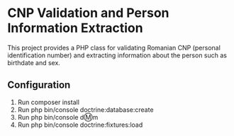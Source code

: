 # CNP Validation and Person Information Extraction

This project provides a PHP class for validating Romanian CNP (personal identification number) and extracting information about the person such as birthdate and sex.

## Configuration
1. Run composer install
2. Run php bin/console doctrine:database:create
3. Run php bin/console d:m:m
4. Run php bin/console doctrine:fixtures:load